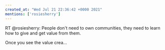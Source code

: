 ```yaml
---
created_at: "Wed Jul 21 22:36:42 +0000 2021"
mentions: ['rosiesherry']
---
```


RT @rosiesherry: People don't need to own communities, they need to learn how to give and get value from them.

Once you see the value crea…